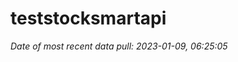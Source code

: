 
<!-- README.md is generated from README.Rmd. Please edit that file -->

# teststocksmartapi

*Date of most recent data pull: 2023-01-09, 06:25:05*
